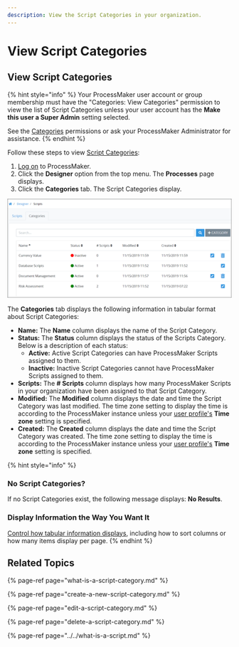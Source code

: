 ```yaml
---
description: View the Script Categories in your organization.
---
```


# View Script Categories

## View Script Categories

{% hint style="info" %}
Your ProcessMaker user account or group membership must have the "Categories: View Categories" permission to view the list of Script Categories unless your user account has the **Make this user a Super Admin** setting selected.

See the [Categories](../../../../processmaker-administration/permission-descriptions-for-users-and-groups.md#categories) permissions or ask your ProcessMaker Administrator for assistance.
{% endhint %}

Follow these steps to view [Script Categories](what-is-a-script-category.md):

1. [Log on](../../../../using-processmaker/log-in.md#log-in) to ProcessMaker.
2. Click the **Designer** option from the top menu. The **Processes** page displays.
3. Click the **Categories** tab. The Script Categories display.

![&quot;Categories&quot; tab in the &quot;Scripts&quot; page displays Categories by which to organize ProcessMaker Scripts](../../../../.gitbook/assets/scripts-category-page-processes.png)

The **Categories** tab displays the following information in tabular format about Script Categories:

* **Name:** The **Name** column displays the name of the Script Category.
* **Status:** The **Status** column displays the status of the Scripts Category. Below is a description of each status:
  * **Active:** Active Script Categories can have ProcessMaker Scripts assigned to them.
  * **Inactive:** Inactive Script Categories cannot have ProcessMaker Scripts assigned to them.
* **Scripts:** The **\# Scripts** column displays how many ProcessMaker Scripts in your organization have been assigned to that Script Category.
* **Modified:** The **Modified** column displays the date and time the Script Category was last modified. The time zone setting to display the time is according to the ProcessMaker instance unless your [user profile's](../../../../using-processmaker/profile-settings.md#change-your-profile-settings) **Time zone** setting is specified.
* **Created:** The **Created** column displays the date and time the Script Category was created. The time zone setting to display the time is according to the ProcessMaker instance unless your [user profile's](../../../../using-processmaker/profile-settings.md#change-your-profile-settings) **Time zone** setting is specified.

{% hint style="info" %}
### No Script Categories? <a id="no-processes"></a>

If no Script Categories exist, the following message displays: **No Results**.

### Display Information the Way You Want It <a id="display-information-the-way-you-want-it"></a>

​[Control how tabular information displays](https://processmaker.gitbook.io/processmaker-4-community/-LPblkrcFWowWJ6HZdhC/~/drafts/-LWD5skTaOptuIWIWk76/primary/using-processmaker/control-how-requests-display-in-a-tab), including how to sort columns or how many items display per page.
{% endhint %}

## Related Topics

{% page-ref page="what-is-a-script-category.md" %}

{% page-ref page="create-a-new-script-category.md" %}

{% page-ref page="edit-a-script-category.md" %}

{% page-ref page="delete-a-script-category.md" %}

{% page-ref page="../../what-is-a-script.md" %}

